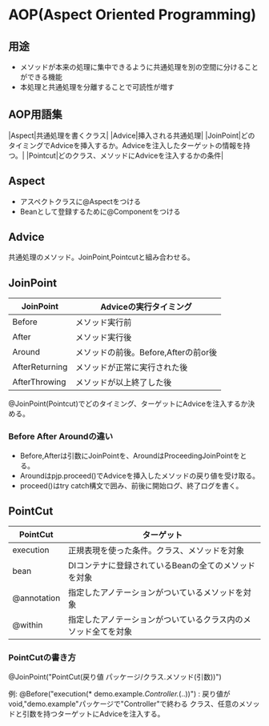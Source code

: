 # AOP(Aspect Oriented Programming)

## 用途
* メソッドが本来の処理に集中できるように共通処理を別の空間に分けることができる機能
* 本処理と共通処理を分離することで可読性が増す

##  AOP用語集

|Aspect|共通処理を書くクラス|
|Advice|挿入される共通処理|
|JoinPoint|どのタイミングでAdviceを挿入するか。Adviceを注入したターゲットの情報を持つ。|
|Pointcut|どのクラス、メソッドにAdviceを注入するかの条件|

## Aspect
* アスペクトクラスに@Aspectをつける
* Beanとして登録するために@Componentをつける
## Advice
共通処理のメソッド。JoinPoint,Pointcutと組み合わせる。

## JoinPoint

|  JoinPoint  |  Adviceの実行タイミング  |
| ---- | ---- |
|  Before  |  メソッド実行前  |
|  After  |  メソッド実行後  |
| Around | メソッドの前後。Before,Afterの前or後 |
| AfterReturning | メソッドが正常に実行された後 |
| AfterThrowing | メソッドが以上終了した後 |

@JoinPoint(Pointcut)でどのタイミング、ターゲットにAdviceを注入するか決める。

### Before After Aroundの違い
* Before,Afterは引数にJoinPointを、AroundはProceedingJoinPointをとる。
* Aroundはpjp.proceed()でAdviceを挿入したメソッドの戻り値を受け取る。
* proceed()はtry catch構文で囲み、前後に開始ログ、終了ログを書く。

## PointCut

|  PointCut  |  ターゲット  |
| ---- | ---- |
|  execution  | 正規表現を使った条件。クラス、メソッドを対象 |
|  bean  |  DIコンテナに登録されているBeanの全てのメソッドを対象  |
| @annotation | 指定したアノテーションがついているメソッドを対象 |
| @within | 指定したアノテーションがついているクラス内のメソッド全てを対象 |

### PointCutの書き方

@JoinPoint("PointCut(戻り値 パッケージ/クラス.メソッド(引数))")

例: @Before("execution(* demo.example.*Controller.*(..))") : 戻り値がvoid,"demo.example"パッケージで"Controller"で終わる
クラス、任意のメソッドと引数を持つターゲットにAdviceを注入する。